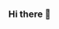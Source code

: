 ### Hi there 👋

<!--
**Dreamlocked/Dreamlocked** is a ✨ _special_ ✨ repository because its `README.md` (this file) appears on your GitHub profile.

Here are some ideas to get you started:

- 🔭 I’m currently working on Data science
- 🌱 I’m currently learning Java, Nodejs
- 🤔 I’m looking for help with Tensorflow
- ⚡ Fun fact: ...
-->
